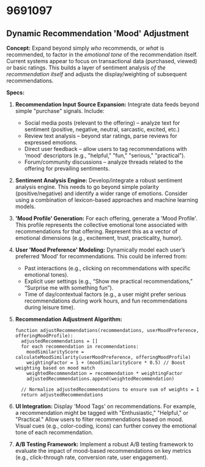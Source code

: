 # 9691097

## Dynamic Recommendation 'Mood' Adjustment

**Concept:** Expand beyond simply *who* recommends, or *what* is recommended, to factor in the *emotional tone* of the recommendation itself. Current systems appear to focus on transactional data (purchased, viewed) or basic ratings. This builds a layer of sentiment analysis *of the recommendation itself* and adjusts the display/weighting of subsequent recommendations.

**Specs:**

1.  **Recommendation Input Source Expansion:**  Integrate data feeds beyond simple "purchase" signals. Include:
    *   Social media posts (relevant to the offering) – analyze text for sentiment (positive, negative, neutral, sarcastic, excited, etc.)
    *   Review text analysis – beyond star ratings, parse reviews for expressed emotions.
    *   Direct user feedback – allow users to tag recommendations with ‘mood’ descriptors (e.g., "helpful," "fun," "serious," "practical").
    *   Forum/community discussions – analyze threads related to the offering for prevailing sentiments.

2.  **Sentiment Analysis Engine:**  Develop/integrate a robust sentiment analysis engine. This needs to go beyond simple polarity (positive/negative) and identify a wider range of emotions.  Consider using a combination of lexicon-based approaches and machine learning models.

3.  **'Mood Profile' Generation:** For each offering, generate a 'Mood Profile'.  This profile represents the collective emotional tone associated with recommendations for that offering.  Represent this as a vector of emotional dimensions (e.g., excitement, trust, practicality, humor).

4.  **User 'Mood Preference' Modeling:**  Dynamically model each user’s preferred ‘Mood’ for recommendations. This could be inferred from:
    *   Past interactions (e.g., clicking on recommendations with specific emotional tones).
    *   Explicit user settings (e.g., “Show me practical recommendations,” “Surprise me with something fun”).
    *   Time of day/contextual factors (e.g., a user might prefer serious recommendations during work hours, and fun recommendations during leisure time).

5.  **Recommendation Adjustment Algorithm:** 
    ```pseudocode
    function adjustRecommendations(recommendations, userMoodPreference, offeringMoodProfile):
      adjustedRecommendations = []
      for each recommendation in recommendations:
        moodSimilarityScore = calculateMoodSimilarity(userMoodPreference, offeringMoodProfile)
        weightingFactor = 1 + (moodSimilarityScore * 0.5) // Boost weighting based on mood match
        weightedRecommendation = recommendation * weightingFactor
        adjustedRecommendations.append(weightedRecommendation)

      // Normalize adjustedRecommendations to ensure sum of weights = 1
      return adjustedRecommendations
    ```

6.  **UI Integration:** Display 'Mood Tags' on recommendations.  For example, a recommendation might be tagged with "Enthusiastic," "Helpful," or "Practical."  Allow users to filter recommendations based on mood. Visual cues (e.g., color-coding, icons) can further convey the emotional tone of each recommendation.

7.  **A/B Testing Framework:** Implement a robust A/B testing framework to evaluate the impact of mood-based recommendations on key metrics (e.g., click-through rate, conversion rate, user engagement).